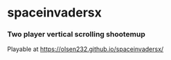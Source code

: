 # spaceinvadersx
### Two player vertical scrolling shootemup
Playable at https://olsen232.github.io/spaceinvadersx/

